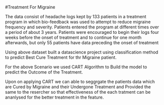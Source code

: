#Treatment For Migraine

The data consist of headache logs kept by 133 patients in a treatment program in which bio-feedback was used to attempt to reduce migraine frequency and severity. Patients entered the program at different times over a period of about 3 years. Patients were encouraged to begin their logs four weeks before the onset of treatment and to continue for one month afterwards, but only 55 patients have data preceding the onset of treatment


Using above dataset built a datascience project using classification method to predict Best Cure Treatment for thr Migraine patient.

For the above Scenario we used CART Algorithm to Build the model to predict the Outcome of the Treatment.

Upon on applying CART we can able to seggrgate the patients data which are Cured by Migraine and their Undergone Treatment and Provided the same to the resercher so that effectiveness of the each tratment can be ananlysed for the better treatment in the feature.
